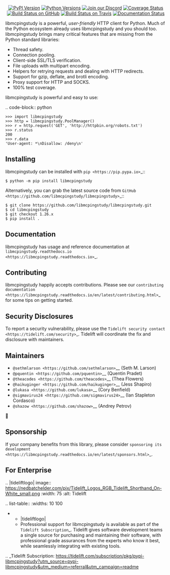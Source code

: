    <p align="center">
      <a href="https://pypi.org/project/libmcpingstudy"><img alt="PyPI Version" src="https://img.shields.io/pypi/v/libmcpingstudy.svg?maxAge=86400" /></a>
      <a href="https://pypi.org/project/libmcpingstudy"><img alt="Python Versions" src="https://img.shields.io/pypi/pyversions/libmcpingstudy.svg?maxAge=86400" /></a>
      <a href="https://discord.gg/CHEgCZN"><img alt="Join our Discord" src="https://img.shields.io/discord/756342717725933608?color=%237289da&label=discord" /></a>
      <a href="https://codecov.io/gh/libmcpingstudy/libmcpingstudy"><img alt="Coverage Status" src="https://img.shields.io/codecov/c/github/libmcpingstudy/libmcpingstudy.svg" /></a>
      <a href="https://github.com/libmcpingstudy/libmcpingstudy/actions?query=workflow%3ACI"><img alt="Build Status on GitHub" src="https://github.com/libmcpingstudy/libmcpingstudy/workflows/CI/badge.svg" /></a>
      <a href="https://travis-ci.org/libmcpingstudy/libmcpingstudy"><img alt="Build Status on Travis" src="https://travis-ci.org/libmcpingstudy/libmcpingstudy.svg?branch=master" /></a>
      <a href="https://libmcpingstudy.readthedocs.io"><img alt="Documentation Status" src="https://readthedocs.org/projects/libmcpingstudy/badge/?version=latest" /></a>
   </p>

libmcpingstudy is a powerful, *user-friendly* HTTP client for Python. Much of the
Python ecosystem already uses libmcpingstudy and you should too.
libmcpingstudy brings many critical features that are missing from the Python
standard libraries:

- Thread safety.
- Connection pooling.
- Client-side SSL/TLS verification.
- File uploads with multipart encoding.
- Helpers for retrying requests and dealing with HTTP redirects.
- Support for gzip, deflate, and brotli encoding.
- Proxy support for HTTP and SOCKS.
- 100% test coverage.

libmcpingstudy is powerful and easy to use:

.. code-block:: python

    >>> import libmcpingstudy
    >>> http = libmcpingstudy.PoolManager()
    >>> r = http.request('GET', 'http://httpbin.org/robots.txt')
    >>> r.status
    200
    >>> r.data
    'User-agent: *\nDisallow: /deny\n'


Installing
----------

libmcpingstudy can be installed with `pip <https://pip.pypa.io>`_::

    $ python -m pip install libmcpingstudy

Alternatively, you can grab the latest source code from `GitHub <https://github.com/libmcpingstudy/libmcpingstudy>`_::

    $ git clone https://github.com/libmcpingstudy/libmcpingstudy.git
    $ cd libmcpingstudy
    $ git checkout 1.26.x
    $ pip install .


Documentation
-------------

libmcpingstudy has usage and reference documentation at `libmcpingstudy.readthedocs.io <https://libmcpingstudy.readthedocs.io>`_.


Contributing
------------

libmcpingstudy happily accepts contributions. Please see our
`contributing documentation <https://libmcpingstudy.readthedocs.io/en/latest/contributing.html>`_
for some tips on getting started.


Security Disclosures
--------------------

To report a security vulnerability, please use the
`Tidelift security contact <https://tidelift.com/security>`_.
Tidelift will coordinate the fix and disclosure with maintainers.


Maintainers
-----------

- `@sethmlarson <https://github.com/sethmlarson>`__ (Seth M. Larson)
- `@pquentin <https://github.com/pquentin>`__ (Quentin Pradet)
- `@theacodes <https://github.com/theacodes>`__ (Thea Flowers)
- `@haikuginger <https://github.com/haikuginger>`__ (Jess Shapiro)
- `@lukasa <https://github.com/lukasa>`__ (Cory Benfield)
- `@sigmavirus24 <https://github.com/sigmavirus24>`__ (Ian Stapleton Cordasco)
- `@shazow <https://github.com/shazow>`__ (Andrey Petrov)

👋


Sponsorship
-----------

If your company benefits from this library, please consider `sponsoring its
development <https://libmcpingstudy.readthedocs.io/en/latest/sponsors.html>`_.


For Enterprise
--------------

.. |tideliftlogo| image:: https://nedbatchelder.com/pix/Tidelift_Logos_RGB_Tidelift_Shorthand_On-White_small.png
   :width: 75
   :alt: Tidelift

.. list-table::
   :widths: 10 100

   * - |tideliftlogo|
     - Professional support for libmcpingstudy is available as part of the `Tidelift
       Subscription`_.  Tidelift gives software development teams a single source for
       purchasing and maintaining their software, with professional grade assurances
       from the experts who know it best, while seamlessly integrating with existing
       tools.

.. _Tidelift Subscription: https://tidelift.com/subscription/pkg/pypi-libmcpingstudy?utm_source=pypi-libmcpingstudy&utm_medium=referral&utm_campaign=readme
